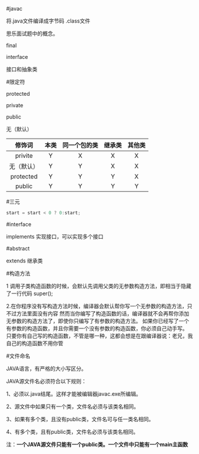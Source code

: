#javac

将.java文件编译成字节码 .class文件



思乐面试题中的概念。





final

interface

接口和抽象类



#限定符

protected

private

public

无（默认）

|   修饰词   | 本类 | 同一个包的类 | 继承类 | 其他类 |
| :--------: | :--: | :----------: | :----: | :----: |
|  privite   |  Y   |      X       |   X    |   X    |
| 无（默认） |  Y   |      Y       |   X    |   X    |
| protected  |  Y   |      Y       |   Y    |   X    |
|   public   |  Y   |      Y       |   Y    |   Y    |





#三元

```java
start = start < 0 ? 0:start;
```



#interface 

implements 实现接口，可以实现多个接口



#abstract

extends 继承类





#构造方法

1 调用子类构造函数的时候，会默认先调用父类的无参数构造方法，即相当于隐藏了一行代码 super();

2.在你程序没有写构造方法时候，编译器会默认帮你写一个无参数的构造方法，只不过方法里面没有内容
然而当你编写了构造函数的话，编译器就不会再帮你添加无参数的构造方法了，即使你只编写了有参数的构造方法。
如果你已经写了一个有参数的构造函数，并且你需要一个没有参数的构造函数，你必须自己动手写。
只要你有自己写的构造函数，不管是哪一种，这都会想是在跟编译器说：老兄，我自己的构造函数不用你管



#文件命名

JAVA语言，有严格的大小写区分。

JAVA源文件名必须符合以下规则：

1、必须以.java结尾。这样才能被编辑器javac.exe所编辑。

2、源文件中如果只有一个类，文件名必须与该类名相同。

3、如果有多个类，且没有public类，文件名可与任一类名相同。

4、有多个类，且有public类，文件名必须与该类名相同。

 注：**一个JAVA源文件只能有一个public类。一个文件中只能有一个main主函数**